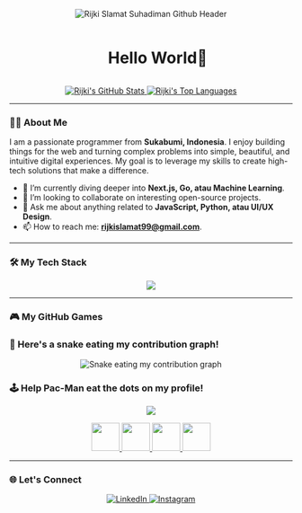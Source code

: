 <p align="center">
  <img src="https://github.com/Kaaabaaa/Kaaabaaa/blob/main/Hei%20...I%E2%80%99m%20Iknitee.png" alt="Rijki Slamat Suhadiman Github Header"/>
</p>

<div id="user-content-toc">
  <ul align="center">
    <summary><h1 style="display: inline-block;">Hello World👋</h1></summary>
  </ul>
</div>

<div align="center">
  <a href="https://github.com/Kaaabaaa">
    <img src="https://github-readme-stats.vercel.app/api?username=Kaaabaaa&show_icons=true&theme=radical&hide_border=true&count_private=true" alt="Rijki's GitHub Stats" />
  </a>
  <a href="https://github.com/Kaaabaaa">
    <img src="https://github-readme-stats.vercel.app/api/top-langs/?username=Kaaabaaa&layout=compact&theme=radical&hide_border=true" alt="Rijki's Top Languages" />
  </a>
</div>

---

### 👨‍💻 About Me

I am a passionate programmer from **Sukabumi, Indonesia**. I enjoy building things for the web and turning complex problems into simple, beautiful, and intuitive digital experiences. My goal is to leverage my skills to create high-tech solutions that make a difference.

- 🌱 I’m currently diving deeper into **Next.js, Go, atau Machine Learning**.
- 👯 I’m looking to collaborate on interesting open-source projects.
- 💬 Ask me about anything related to **JavaScript, Python, atau UI/UX Design**.
- 📫 How to reach me: **rijkislamat99@gmail.com**.

---

### 🛠️ My Tech Stack

<p align="center">
  <a href="https://skillicons.dev">
    <img src="https://skillicons.dev/icons?i=js,react,nodejs,python,git,vscode,figma,docker" />
  </a>
</p>

---

### 🎮 My GitHub Games

### 🐍 Here's a snake eating my contribution graph!

<div align="center">
  <img src="https://raw.githubusercontent.com/Kaaabaaa/Kaaabaaa/main/dist/github-contribution-grid-snake.svg" alt="Snake eating my contribution graph">
</div>

### 🕹️ Help Pac-Man eat the dots on my profile!

<p align="center">
    <a href="https://github.com/Kaaabaaa/Kaaabaaa/actions/workflows/pacman.yml">
        <img src="https://raw.githubusercontent.com/Kaaabaaa/Kaaabaaa/main/pacman.svg" />
    </a>
</p>

<p align="center">
    <a href="https://github.com/Kaaabaaa/Kaaabaaa/actions/workflows/pacman.yml?event.inputs.direction=up">
        <img src="https://raw.githubusercontent.com/dalealleshouse/readme-pacman/main/assets/up.png" width="50" />
    </a>
    <a href="https://github.com/Kaaabaaa/Kaaabaaa/actions/workflows/pacman.yml?event.inputs.direction=down">
        <img src="https://raw.githubusercontent.com/dalealleshouse/readme-pacman/main/assets/down.png" width="50" />
    </a>
    <a href="https://github.com/Kaaabaaa/Kaaabaaa/actions/workflows/pacman.yml?event.inputs.direction=left">
        <img src="https://raw.githubusercontent.com/dalealleshouse/readme-pacman/main/assets/left.png" width="50" />
    </a>
    <a href="https://github.com/Kaaabaaa/Kaaabaaa/actions/workflows/pacman.yml?event.inputs.direction=right">
        <img src="https://raw.githubusercontent.com/dalealleshouse/readme-pacman/main/assets/right.png" width="50" />
    </a>
</p>

---

### 🌐 Let's Connect

<p align="center">
  <a href="https://www.linkedin.com/in/rijki-slamat-suhardiman-65656a162" target="_blank">
    <img src="https://img.shields.io/badge/LinkedIn-0077B5?style=for-the-badge&logo=linkedin&logoColor=white" alt="LinkedIn"/>
  </a>
  <a href="https://www.instagram.com/iknitee_" target="_blank">
    <img src="https://img.shields.io/badge/Instagram-E4405F?style=for-the-badge&logo=instagram&logoColor=white" alt="Instagram"/>
  </a>
</p>
